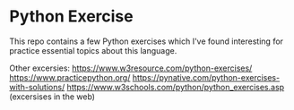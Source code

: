 # Python Exercise

This repo contains a few Python exercises which I've found interesting for practice essential topics about this language.

Other excersies:
https://www.w3resource.com/python-exercises/
https://www.practicepython.org/
https://pynative.com/python-exercises-with-solutions/
https://www.w3schools.com/python/python_exercises.asp (excersises in the web)

